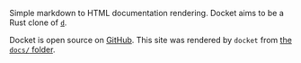 Simple markdown to HTML documentation rendering. Docket aims to be a Rust clone of [`d`](https://github.com/sjl/d).

Docket is open source on [GitHub](http://github.com/iwillspeak/docket). This site was rendered by `docket` from [the `docs/` folder](https://github.com/iwillspeak/docket/tree/main/docs).

